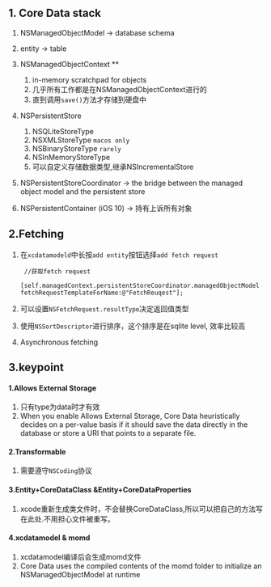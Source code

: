 ## 1. Core Data stack

1. NSManagedObjectModel -> database schema
2. entity -> table
3. NSManagedObjectContext **
	1. in-memory scratchpad for objects
	2. 几乎所有工作都是在NSManagedObjectContext进行的
	3. 直到调用`save()`方法才存储到硬盘中
	
4. NSPersistentStore
		
	1. NSQLiteStoreType 
	2. NSXMLStoreType `macos only`
	3. NSBinaryStoreType `rarely`
	4. NSInMemoryStoreType
	5. 可以自定义存储数据类型,继承NSIncrementalStore
5. NSPersistentStoreCoordinator -> the bridge between the managed object model and the persistent store

6. NSPersistentContainer (iOS 10) -> 持有上诉所有对象


## 2.Fetching
1. 在`xcdatamodeld`中长按`add entity`按钮选择`add fetch request`
		
		//获取fetch request
		  [self.managedContext.persistentStoreCoordinator.managedObjectModel fetchRequestTemplateForName:@"FetchReuqest"];

2. 可以设置`NSFetchRequest.resultType`决定返回值类型

3. 使用`NSSortDescriptor`进行排序，这个排序是在sqlite level, 效率比较高

4. Asynchronous fetching


## 3.keypoint

#### 1.Allows External Storage

1. 只有type为data时才有效
2. When you enable Allows External Storage, Core Data heuristically decides on a per-value basis if it should save the data directly in the database or store a URI that points to a separate file.


#### 2.Transformable
1. 需要遵守`NSCoding`协议


#### 3.Entity+CoreDataClass &Entity+CoreDataProperties
1. xcode重新生成类文件时，不会替换CoreDataClass,所以可以把自己的方法写在此处.不用担心文件被重写。


#### 4.xcdatamodel & momd
1. xcdatamodel编译后会生成momd文件
2. Core Data uses the compiled contents of the momd folder to initialize an NSManagedObjectModel at runtime